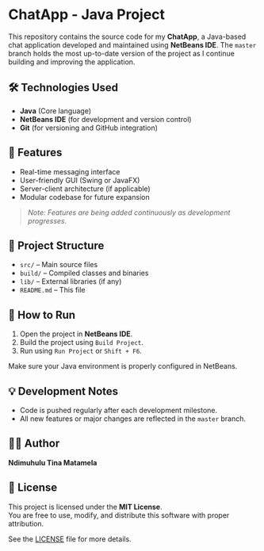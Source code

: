 # ChatApp - Java Project

This repository contains the source code for my **ChatApp**, a Java-based chat application developed and maintained using **NetBeans IDE**. The `master` branch holds the most up-to-date version of the project as I continue building and improving the application.

## 🛠️ Technologies Used

- **Java** (Core language)
- **NetBeans IDE** (for development and version control)
- **Git** (for versioning and GitHub integration)

## 🚀 Features

- Real-time messaging interface
- User-friendly GUI (Swing or JavaFX)
- Server-client architecture (if applicable)
- Modular codebase for future expansion

> _Note: Features are being added continuously as development progresses._

## 📂 Project Structure

- `src/` – Main source files
- `build/` – Compiled classes and binaries
- `lib/` – External libraries (if any)
- `README.md` – This file

## 🔧 How to Run

1. Open the project in **NetBeans IDE**.
2. Build the project using `Build Project`.
3. Run using `Run Project` or `Shift + F6`.

Make sure your Java environment is properly configured in NetBeans.

## 💡 Development Notes

- Code is pushed regularly after each development milestone.
- All new features or major changes are reflected in the `master` branch.

## 👨‍💻 Author

**Ndimuhulu Tina Matamela**

## 📜 License

This project is licensed under the **MIT License**.  
You are free to use, modify, and distribute this software with proper attribution.

See the [LICENSE](LICENSE) file for more details.
